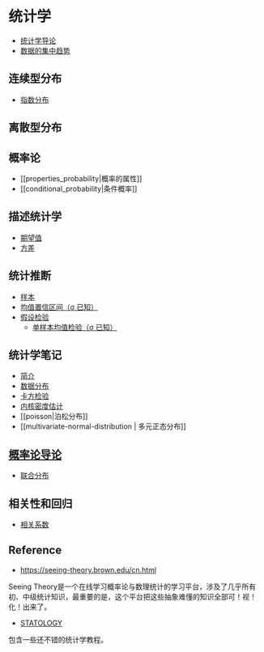 # 统计学

- [统计学导论](./intro/stat_intro.md)
- [数据的集中趋势](./descriptive/central.md)

## 连续型分布

- [指数分布](./distribution/exponential.md)

## 离散型分布

## 概率论

- [[properties_probability|概率的属性]]
- [[conditional_probability|条件概率]]

## 描述统计学

- [期望值](expectation.md)
- [方差](variance.md)

## 统计推断

- [样本](./sample_distribution/sample.md)
- [均值置信区间（σ 已知）](./confidence_interval/mean_with_sigma.md)
- [假设检验](./hypothesis_test/test_intro.md)
  - [单样本均值检验（σ 已知）](./hypothesis_test/test_mean_with_sigma.md)

## 统计学笔记

- [简介](math/statistics/1_intro.md)
- [数据分布](_distribution.md)
- [卡方检验](chi_square.md)
- [内核密度估计](kernel_density_estimation.md)
- [[poisson|泊松分布]]
- [[multivariate-normal-distribution | 多元正态分布]]

## [**概率论导论**](https://online.stat.psu.edu/stat414/)

- [联合分布](_bivariate_distribution.md)

## 相关性和回归

- [相关系数](./bivariate_distribution/2_correlation_coefficient.md)

## Reference

- https://seeing-theory.brown.edu/cn.html

Seeing Theory是一个在线学习概率论与数理统计的学习平台，涉及了几乎所有初、中级统计知识，最重要的是，这个平台把这些抽象难懂的知识全部可！视！化！出来了。

- [STATOLOGY](https://www.statology.org/about/)

包含一些还不错的统计学教程。
